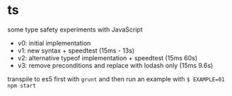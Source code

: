 # ts
some type safety experiments with JavaScript

* v0: initial implementation
* v1: new syntax + speedtest (15ms - 13s)
* v2: alternative typeof implementation + speedtest (15ms 60s)
* v3: remove preconditions and replace with lodash only (15ms 9.6s)

transpile to es5 first with ```grunt``` and then run an example with ```$ EXAMPLE=01 npm start```
